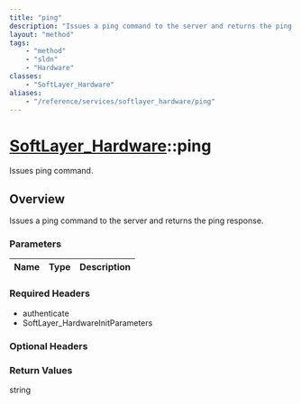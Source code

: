```yaml
---
title: "ping"
description: "Issues a ping command to the server and returns the ping response."
layout: "method"
tags:
    - "method"
    - "sldn"
    - "Hardware"
classes:
    - "SoftLayer_Hardware"
aliases:
    - "/reference/services/softlayer_hardware/ping"
---
```

# [SoftLayer_Hardware](/reference/services/SoftLayer_Hardware)::ping

Issues ping command.


## Overview 
Issues a ping command to the server and returns the ping response. 

### Parameters 
|Name | Type | Description |
| --- | --- | --- |


### Required Headers
* authenticate
* SoftLayer_HardwareInitParameters

### Optional Headers

### Return Values
string

